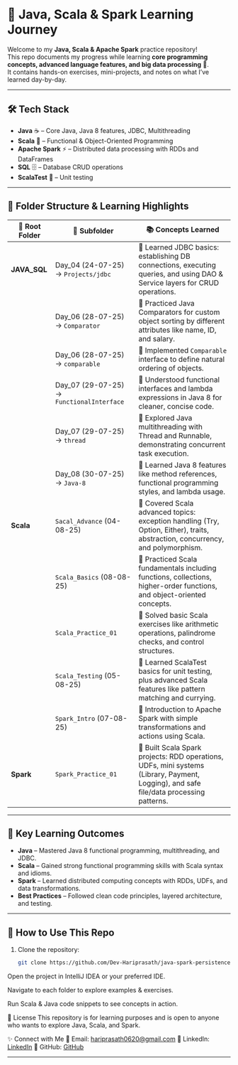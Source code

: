 # 📘 Java, Scala & Spark Learning Journey

Welcome to my **Java, Scala & Apache Spark** practice repository!  
This repo documents my progress while learning **core programming concepts, advanced language features, and big data processing** 🚀.  
It contains hands-on exercises, mini-projects, and notes on what I’ve learned day-by-day.

---

## 🛠 Tech Stack
- **Java** ☕ – Core Java, Java 8 features, JDBC, Multithreading
- **Scala** 🐍 – Functional & Object-Oriented Programming
- **Apache Spark** ⚡ – Distributed data processing with RDDs and DataFrames
- **SQL** 🗄 – Database CRUD operations
- **ScalaTest** 🧪 – Unit testing

---

## 📂 Folder Structure & Learning Highlights

| 📁 Root Folder | 📂 Subfolder | 📚 Concepts Learned |
|---------------|-------------|---------------------|
| **JAVA_SQL** | Day_04 (24-07-25) → `Projects/jdbc` | 🔹 Learned JDBC basics: establishing DB connections, executing queries, and using DAO & Service layers for CRUD operations. |
|  | Day_06 (28-07-25) → `Comparator` | 🔹 Practiced Java Comparators for custom object sorting by different attributes like name, ID, and salary. |
|  | Day_06 (28-07-25) → `comparable` | 🔹 Implemented `Comparable` interface to define natural ordering of objects. |
|  | Day_07 (29-07-25) → `FunctionalInterface` | 🔹 Understood functional interfaces and lambda expressions in Java 8 for cleaner, concise code. |
|  | Day_07 (29-07-25) → `thread` | 🔹 Explored Java multithreading with Thread and Runnable, demonstrating concurrent task execution. |
|  | Day_08 (30-07-25) → `Java-8` | 🔹 Learned Java 8 features like method references, functional programming styles, and lambda usage. |
| **Scala** | `Sacal_Advance` (04-08-25) | 🔹 Covered Scala advanced topics: exception handling (Try, Option, Either), traits, abstraction, concurrency, and polymorphism. |
|  | `Scala_Basics` (08-08-25) | 🔹 Practiced Scala fundamentals including functions, collections, higher-order functions, and object-oriented concepts. |
|  | `Scala_Practice_01` | 🔹 Solved basic Scala exercises like arithmetic operations, palindrome checks, and control structures. |
|  | `Scala_Testing` (05-08-25) | 🔹 Learned ScalaTest basics for unit testing, plus advanced Scala features like pattern matching and currying. |
|  | `Spark_Intro` (07-08-25) | 🔹 Introduction to Apache Spark with simple transformations and actions using Scala. |
| **Spark** | `Spark_Practice_01` | 🔹 Built Scala Spark projects: RDD operations, UDFs, mini systems (Library, Payment, Logging), and safe file/data processing patterns. |

---

## 📌 Key Learning Outcomes
- **Java** – Mastered Java 8 functional programming, multithreading, and JDBC.
- **Scala** – Gained strong functional programming skills with Scala syntax and idioms.
- **Spark** – Learned distributed computing concepts with RDDs, UDFs, and data transformations.
- **Best Practices** – Followed clean code principles, layered architecture, and testing.

---

## 🚀 How to Use This Repo
1. Clone the repository:
   ```bash
   git clone https://github.com/Dev-Hariprasath/java-spark-persistence-training.git
Open the project in IntelliJ IDEA or your preferred IDE.

Navigate to each folder to explore examples & exercises.

Run Scala & Java code snippets to see concepts in action.

📜 License
This repository is for learning purposes and is open to anyone who wants to explore Java, Scala, and Spark.

✨ Connect with Me
📧 Email: hariprasath0620@gmail.com
💼 LinkedIn: [LinkedIn](https://www.linkedin.com/in/hariprasathdeveloper)
🐙 GitHub: [GitHub](https://github.com/Dev-Hariprasath)

---
